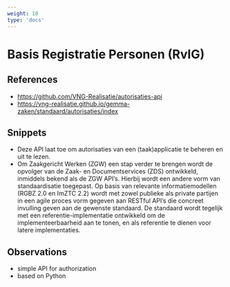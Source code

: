 ```yaml
---
weight: 10
type: 'docs'
---
```


# Basis Registratie Personen (RvIG)

## References
- https://github.com/VNG-Realisatie/autorisaties-api
- https://vng-realisatie.github.io/gemma-zaken/standaard/autorisaties/index

## Snippets
- Deze API laat toe om autorisaties van een (taak)applicatie te beheren en uit te lezen.
- Om Zaakgericht Werken (ZGW) een stap verder te brengen wordt de opvolger van de Zaak- en Documentservices (ZDS) ontwikkeld, inmiddels bekend als de ZGW API’s. Hierbij wordt een andere vorm van standaardisatie toegepast. Op basis van relevante informatiemodellen (RGBZ 2.0 en ImZTC 2.2) wordt met zowel publieke als private partijen in een agile proces vorm gegeven aan RESTful API’s die concreet invulling geven aan de gewenste standaard. De standaard wordt tegelijk met een referentie-implementatie ontwikkeld om de implementeerbaarheid aan te tonen, en als referentie te dienen voor latere implementaties.

## Observations
- simple API for authorization
- based on Python
